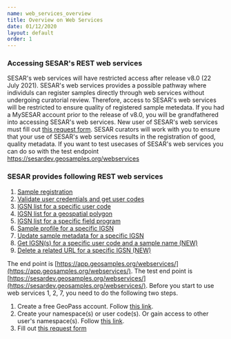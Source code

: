 ```yaml
---
name: web_services_overview
title: Overview on Web Services
date: 01/12/2020
layout: default
order: 1
---
```


### Accessing SESAR's REST web services
SESAR's web services will have restricted access after release v8.0 (22 July 2021). SESAR's web services provides a possible pathway where individuls can register samples directly through web services without undergoing curatorial review. Therefore, access to SESAR's web services will be restricted to ensure quality of registered sample metedata. If you had a MySESAR account prior to the release of v8.0, you will be grandfathered into accessing SESAR's web services. New user of SESAR's web services must fill out [this request form](https://test-sesar.geosamples.org/views/webservice_request.php). SESAR curators will work with you to ensure that your use of SESAR's web services results in the registration of good, quality metadata. If you want to test usecases of SESAR's web services you can do so with the test endpoint https://sesardev.geosamples.org/webservices 

### SESAR provides following REST web services
1. [Sample registration](https://geosamples.github.io/sesar-doc/web_services/sample_registration.html)
2. [Validate user credentials and get user codes](https://geosamples.github.io/sesar-doc/web_services/validate_user_credentials_and_get_user_code.html)
3. [IGSN list for a specific user code](https://geosamples.github.io/sesar-doc/web_services/igsn_list_for_specific_user_code.html)
4. [IGSN list for a geospatial polygon](https://geosamples.github.io/sesar-doc/web_services/igsn_list_for_geospatial_polygon.html)
5. [IGSN list for a specific field program](https://geosamples.github.io/sesar-doc/web_services/igsn_for_specific_field_program.html)
6. [Sample profile for a specific IGSN](https://geosamples.github.io/sesar-doc/web_services/sample_profile_for_specific_IGSN.html)
7. [Update sample metadata for a specific IGSN](https://geosamples.github.io/sesar-doc/web_services/update_sample_metadata.html)
8. [Get IGSN(s) for a specific user code and a sample name (NEW)](https://geosamples.github.io/sesar-doc/web_services/get_igsns_for_a_specific_user_code_and_a_sample_name.html)
9. [Delete a related URL for a specific IGSN (NEW)](https://geosamples.github.io/sesar-doc/web_services/delete_a_related_url_for_a_specific_igsn.html)  

The end point is [https://app.geosamples.org/webservices/](https://app.geosamples.org/webservices/). The test end point is [https://sesardev.geosamples.org/webservices/](https://sesardev.geosamples.org/webservices/). Before you start to use web services 1, 2, 7, you need to do the following two steps.
  
1. Create a free GeoPass account. Follow [this link](https://geopass.iedadata.org/josso/).
2. Create your namespace(s) or user code(s). Or gain access to other user's namespace(s). Follow [this link](https://geopass.iedadata.org/josso/).
3. Fill out [this request form](https://test-sesar.geosamples.org/views/webservice_request.php)
